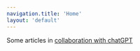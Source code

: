 ```yaml
---
navigation.title: 'Home'
layout: 'default'
---
```


Some articles in [collaboration with chatGPT](/collab)

